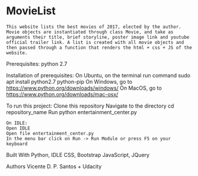 <h1>MovieList</h1>

	This website lists the best movies of 2017, elected by the author. Movie objects are instantiated through class Movie, and take as arguments their title, brief storyline, poster image link and youtube official trailer link. A list is created with all movie objects and then passed through a function that renders the html + css + JS of the website.

Prerequisites:
	python 2.7

Installation of prerequisites:
	On Ubuntu, on the terminal run command sudo apt install python2.7 python-pip
	On Windows, go to https://www.python.org/downloads/windows/
	On MacOS, go to https://www.python.org/downloads/mac-osx/

To run this project:
	Clone this repository
	Navigate to the directory cd repository_name
	Run python entertainment_center.py
	
	On IDLE:
	Open IDLE
	Open file entertainment_center.py
	In the menu bar click on Run -> Run Module or press F5 on your keyboard

Built With
	Python, IDLE
	CSS, Bootstrap
	JavaScript, JQuery

Authors
Vicente D. P. Santos + Udacity
